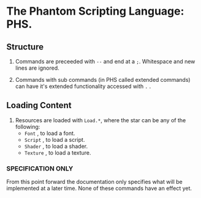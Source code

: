 # The Phantom Scripting Language: PHS.

## Structure

1. Commands are preceeded with ```--``` and end at a ```;```. Whitespace and new lines are ignored.

2. Commands with sub commands (in PHS called extended commands) can have it's extended functionality accessed with ```.``` .

## Loading Content

1. Resources are loaded with ```Load.*```, where the star can be any of the following:
	* ```Font``` , to load a font.
	* ```Script``` , to load a script.
	* ```Shader``` , to load a shader.
	* ```Texture``` , to load a texture.
	
### SPECIFICATION ONLY

From this point forward the documentation only specifies what will be implemented at a later time. None of these commands have an effect yet.
